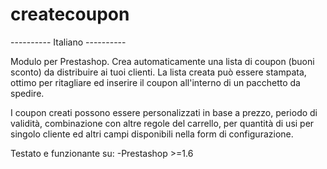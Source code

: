 # createcoupon

---------- Italiano ----------

Modulo per Prestashop. Crea automaticamente una lista di coupon (buoni sconto) da distribuire ai tuoi clienti.
La lista creata può essere stampata, ottimo per ritagliare ed inserire il coupon all'interno di un pacchetto da spedire.

I coupon creati possono essere personalizzati in base a prezzo, periodo di validità, combinazione con altre regole del carrello, per quantità di usi per singolo cliente ed altri campi disponibili nella form di configurazione.

Testato e funzionante su:
-Prestashop >=1.6
